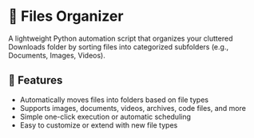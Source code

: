 
# 📁 Files Organizer

A lightweight Python automation script that organizes your cluttered Downloads folder by sorting files into categorized subfolders (e.g., Documents, Images, Videos).

## 🚀 Features

- Automatically moves files into folders based on file types
- Supports images, documents, videos, archives, code files, and more
- Simple one-click execution or automatic scheduling
- Easy to customize or extend with new file types
